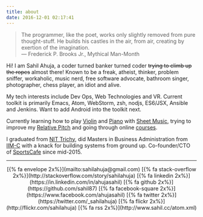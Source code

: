 ```yaml
---
title: about
date: 2016-12-01 02:17:41
---
```


> The programmer, like the poet, works only slightly removed from pure thought-stuff. He builds his castles in the air, from air, creating by exertion of the imagination.</br>
> ― Frederick P. Brooks Jr., Mythical Man-Month

Hi! I am Sahil Ahuja, a coder turned banker turned coder <del>trying to climb up the ropes</del> almost there! 
Known to be a freak, atheist, thinker, problem sniffer, workaholic, music nerd, free software advocate, bathroom singer, photographer, chess player, an idiot and alive.

My tech interests include Dev Ops, Web Technologies and VR. Current toolkit is primarily Emacs, Atom, WebStorm, zsh, nodjs, ES6/JSX, Ansible and Jenkins. Want to add Android into the toolkit next.

Currently learning how to play [Violin](https://en.wikipedia.org/wiki/Violin) and [Piano](https://en.wikipedia.org/wiki/Digital_piano) with [Sheet Music](https://en.wikipedia.org/wiki/Sheet_music), trying to improve my [Relative Pitch](https://en.wikipedia.org/wiki/Relative_pitch) and going through online [courses](https://www.class-central.com/u/247939).

I graduated from [NIT Trichy](http://www.nitt.edu/home/students/clubsnassocs/computing/delta/alumni/up208/), did Masters in Business Administration from [IIM-C](https://www.iimcal.ac.in/about/campus-life/life-iimc/clubs-and-sigs/isg-internet-solutions-group) with a knack for building systems from ground up. Co-founder/CTO of [SportsCafe](https://sportscafe.in) since mid-2015.

---

<center style="display: flex; justify-content: space-between; ">
[{% fa envelope 2x%}](mailto:sahilahuja@gmail.com) [{% fa stack-overflow 2x%}](http://stackoverflow.com/story/sahilahuja) [{% fa linkedin 2x%}](https://in.linkedin.com/in/ahujasahil) [{% fa github 2x%}](https://github.com/sahil87) [{% fa facebook-square 2x%}](https://www.facebook.com/ahujasahil) [{% fa twitter 2x%}](https://twitter.com/_sahilahuja) [{% fa flickr 2x%}](http://flickr.com/sahilahuja) [{% fa rss 2x%}](http://www.sahil.cc/atom.xml) 
</center>
